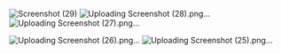 ![Screenshot (29)](https://github.com/charanbanka/docusign/assets/79981696/a33d7535-90ea-4abd-a0bf-3463805cfa52)
![Uploading Screenshot (28).png…]()
![Uploading Screenshot (27).png…]()


![Uploading Screenshot (26).png…]()
![Uploading Screenshot (25).png…]()

